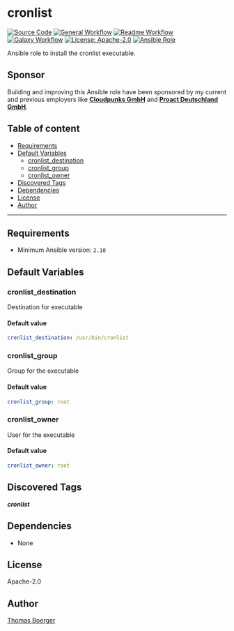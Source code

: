 # cronlist

[![Source Code](https://img.shields.io/badge/github-source%20code-blue?logo=github&logoColor=white)](https://github.com/rolehippie/cronlist)
[![General Workflow](https://github.com/rolehippie/cronlist/actions/workflows/general.yml/badge.svg)](https://github.com/rolehippie/cronlist/actions/workflows/general.yml)
[![Readme Workflow](https://github.com/rolehippie/cronlist/actions/workflows/docs.yml/badge.svg)](https://github.com/rolehippie/cronlist/actions/workflows/docs.yml)
[![Galaxy Workflow](https://github.com/rolehippie/cronlist/actions/workflows/galaxy.yml/badge.svg)](https://github.com/rolehippie/cronlist/actions/workflows/galaxy.yml)
[![License: Apache-2.0](https://img.shields.io/github/license/rolehippie/cronlist)](https://github.com/rolehippie/cronlist/blob/master/LICENSE)
[![Ansible Role](https://img.shields.io/badge/role-rolehippie.cronlist-blue)](https://galaxy.ansible.com/rolehippie/cronlist)

Ansible role to install the cronlist executable.

## Sponsor

Building and improving this Ansible role have been sponsored by my current and previous employers like **[Cloudpunks GmbH](https://cloudpunks.de)** and **[Proact Deutschland GmbH](https://www.proact.eu)**.

## Table of content

- [Requirements](#requirements)
- [Default Variables](#default-variables)
  - [cronlist_destination](#cronlist_destination)
  - [cronlist_group](#cronlist_group)
  - [cronlist_owner](#cronlist_owner)
- [Discovered Tags](#discovered-tags)
- [Dependencies](#dependencies)
- [License](#license)
- [Author](#author)

---

## Requirements

- Minimum Ansible version: `2.10`

## Default Variables

### cronlist_destination

Destination for executable

#### Default value

```YAML
cronlist_destination: /usr/bin/cronlist
```

### cronlist_group

Group for the executable

#### Default value

```YAML
cronlist_group: root
```

### cronlist_owner

User for the executable

#### Default value

```YAML
cronlist_owner: root
```

## Discovered Tags

**_cronlist_**

## Dependencies

- None

## License

Apache-2.0

## Author

[Thomas Boerger](https://github.com/tboerger)
